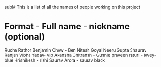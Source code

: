 subl# This is a list of all the names of people working on this project

# Format -   Full name - nickname (optional)
Rucha Rathor
Benjamin Chow - Ben
Nitesh Goyal 
Neeru Gupta
Shaurav Ranjan
Vibha Yadav- vib
Akansha Chitransh - Gunnie
praveen raturi - lovey-blue
Hrishikesh - rishi
Saurav Arora - saurav  black
